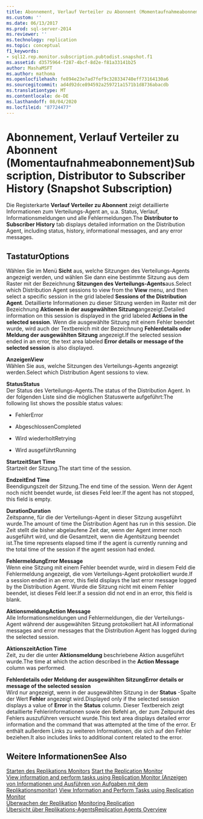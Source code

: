 ```yaml
---
title: Abonnement, Verlauf Verteiler zu Abonnent (Momentaufnahmeabonnement) | Microsoft Dokumentation
ms.custom: ''
ms.date: 06/13/2017
ms.prod: sql-server-2014
ms.reviewer: ''
ms.technology: replication
ms.topic: conceptual
f1_keywords:
- sql12.rep.monitor.subscription.pubtodist.snapshot.f1
ms.assetid: d3575964-f287-4bcf-8d2e-f81a33141b25
author: MashaMSFT
ms.author: mathoma
ms.openlocfilehash: fe894e23e7ad7fef9c328334740eff73164130a6
ms.sourcegitcommit: ad4d92dce894592a259721a1571b1d8736abacdb
ms.translationtype: MT
ms.contentlocale: de-DE
ms.lasthandoff: 08/04/2020
ms.locfileid: "87724477"
---
```

# <a name="subscription-distributor-to-subscriber-history-snapshot-subscription"></a><span data-ttu-id="1b5f5-102">Abonnement, Verlauf Verteiler zu Abonnent (Momentaufnahmeabonnement)</span><span class="sxs-lookup"><span data-stu-id="1b5f5-102">Subscription, Distributor to Subscriber History (Snapshot Subscription)</span></span>
  <span data-ttu-id="1b5f5-103"> Die Registerkarte **Verlauf Verteiler zu Abonnent** zeigt detaillierte Informationen zum Verteilungs-Agent an, u.a. Status, Verlauf, Informationsmeldungen und alle Fehlermeldungen.</span><span class="sxs-lookup"><span data-stu-id="1b5f5-103">The **Distributor to Subscriber History** tab displays detailed information on the Distribution Agent, including status, history, informational messages, and any error messages.</span></span>  
  
## <a name="options"></a><span data-ttu-id="1b5f5-104">Tastatur</span><span class="sxs-lookup"><span data-stu-id="1b5f5-104">Options</span></span>  
 <span data-ttu-id="1b5f5-105">Wählen Sie im Menü **Sicht** aus, welche Sitzungen des Verteilungs-Agents angezeigt werden, und wählen Sie dann eine bestimmte Sitzung aus dem Raster mit der Bezeichnung **Sitzungen des Verteilungs-Agents**aus.</span><span class="sxs-lookup"><span data-stu-id="1b5f5-105">Select which Distribution Agent sessions to view from the **View** menu, and then select a specific session in the grid labeled **Sessions of the Distribution Agent**.</span></span> <span data-ttu-id="1b5f5-106">Detaillierte Informationen zu dieser Sitzung werden im Raster mit der Bezeichnung **Aktionen in der ausgewählten Sitzung**angezeigt.</span><span class="sxs-lookup"><span data-stu-id="1b5f5-106">Detailed information on this session is displayed in the grid labeled **Actions in the selected session**.</span></span> <span data-ttu-id="1b5f5-107">Wenn die ausgewählte Sitzung mit einem Fehler beendet wurde, wird auch der Textbereich mit der Bezeichnung **Fehlerdetails oder Meldung der ausgewählten Sitzung** angezeigt.</span><span class="sxs-lookup"><span data-stu-id="1b5f5-107">If the selected session ended in an error, the text area labeled **Error details or message of the selected session** is also displayed.</span></span>  
  
 <span data-ttu-id="1b5f5-108">**Anzeigen**</span><span class="sxs-lookup"><span data-stu-id="1b5f5-108">**View**</span></span>  
 <span data-ttu-id="1b5f5-109">Wählen Sie aus, welche Sitzungen des Verteilungs-Agents angezeigt werden.</span><span class="sxs-lookup"><span data-stu-id="1b5f5-109">Select which Distribution Agent sessions to view.</span></span>  
  
 <span data-ttu-id="1b5f5-110">**Status**</span><span class="sxs-lookup"><span data-stu-id="1b5f5-110">**Status**</span></span>  
 <span data-ttu-id="1b5f5-111">Der Status des Verteilungs-Agents.</span><span class="sxs-lookup"><span data-stu-id="1b5f5-111">The status of the Distribution Agent.</span></span> <span data-ttu-id="1b5f5-112">In der folgenden Liste sind die möglichen Statuswerte aufgeführt:</span><span class="sxs-lookup"><span data-stu-id="1b5f5-112">The following list shows the possible status values:</span></span>  
  
-   <span data-ttu-id="1b5f5-113">Fehler</span><span class="sxs-lookup"><span data-stu-id="1b5f5-113">Error</span></span>  
  
-   <span data-ttu-id="1b5f5-114">Abgeschlossen</span><span class="sxs-lookup"><span data-stu-id="1b5f5-114">Completed</span></span>  
  
-   <span data-ttu-id="1b5f5-115">Wird wiederholt</span><span class="sxs-lookup"><span data-stu-id="1b5f5-115">Retrying</span></span>  
  
-   <span data-ttu-id="1b5f5-116">Wird ausgeführt</span><span class="sxs-lookup"><span data-stu-id="1b5f5-116">Running</span></span>  
  
 <span data-ttu-id="1b5f5-117">**Startzeit**</span><span class="sxs-lookup"><span data-stu-id="1b5f5-117">**Start Time**</span></span>  
 <span data-ttu-id="1b5f5-118">Startzeit der Sitzung.</span><span class="sxs-lookup"><span data-stu-id="1b5f5-118">The start time of the session.</span></span>  
  
 <span data-ttu-id="1b5f5-119">**Endzeit**</span><span class="sxs-lookup"><span data-stu-id="1b5f5-119">**End Time**</span></span>  
 <span data-ttu-id="1b5f5-120">Beendigungszeit der Sitzung.</span><span class="sxs-lookup"><span data-stu-id="1b5f5-120">The end time of the session.</span></span> <span data-ttu-id="1b5f5-121">Wenn der Agent noch nicht beendet wurde, ist dieses Feld leer.</span><span class="sxs-lookup"><span data-stu-id="1b5f5-121">If the agent has not stopped, this field is empty.</span></span>  
  
 <span data-ttu-id="1b5f5-122">**Duration**</span><span class="sxs-lookup"><span data-stu-id="1b5f5-122">**Duration**</span></span>  
 <span data-ttu-id="1b5f5-123">Zeitspanne, für die der Verteilungs-Agent in dieser Sitzung ausgeführt wurde.</span><span class="sxs-lookup"><span data-stu-id="1b5f5-123">The amount of time the Distribution Agent has run in this session.</span></span> <span data-ttu-id="1b5f5-124">Die Zeit stellt die bisher abgelaufene Zeit dar, wenn der Agent immer noch ausgeführt wird, und die Gesamtzeit, wenn die Agentsitzung beendet ist.</span><span class="sxs-lookup"><span data-stu-id="1b5f5-124">The time represents elapsed time if the agent is currently running and the total time of the session if the agent session had ended.</span></span>  
  
 <span data-ttu-id="1b5f5-125">**Fehlermeldung**</span><span class="sxs-lookup"><span data-stu-id="1b5f5-125">**Error Message**</span></span>  
 <span data-ttu-id="1b5f5-126">Wenn eine Sitzung mit einem Fehler beendet wurde, wird in diesem Feld die Fehlermeldung angezeigt, die vom Verteilungs-Agent protokolliert wurde.</span><span class="sxs-lookup"><span data-stu-id="1b5f5-126">If a session ended in an error, this field displays the last error message logged by the Distribution Agent.</span></span> <span data-ttu-id="1b5f5-127">Wurde die Sitzung nicht mit einem Fehler beendet, ist dieses Feld leer.</span><span class="sxs-lookup"><span data-stu-id="1b5f5-127">If a session did not end in an error, this field is blank.</span></span>  
  
 <span data-ttu-id="1b5f5-128">**Aktionsmeldung**</span><span class="sxs-lookup"><span data-stu-id="1b5f5-128">**Action Message**</span></span>  
 <span data-ttu-id="1b5f5-129">Alle Informationsmeldungen und Fehlermeldungen, die der Verteilungs-Agent während der ausgewählten Sitzung protokolliert hat.</span><span class="sxs-lookup"><span data-stu-id="1b5f5-129">All informational messages and error messages that the Distribution Agent has logged during the selected session.</span></span>  
  
 <span data-ttu-id="1b5f5-130">**Aktionszeit**</span><span class="sxs-lookup"><span data-stu-id="1b5f5-130">**Action Time**</span></span>  
 <span data-ttu-id="1b5f5-131">Zeit, zu der die unter **Aktionsmeldung** beschriebene Aktion ausgeführt wurde.</span><span class="sxs-lookup"><span data-stu-id="1b5f5-131">The time at which the action described in the **Action Message** column was performed.</span></span>  
  
 <span data-ttu-id="1b5f5-132">**Fehlerdetails oder Meldung der ausgewählten Sitzung**</span><span class="sxs-lookup"><span data-stu-id="1b5f5-132">**Error details or message of the selected session**</span></span>  
 <span data-ttu-id="1b5f5-133">Wird nur angezeigt, wenn in der ausgewählten Sitzung in der **Status** -Spalte der Wert **Fehler** angezeigt wird.</span><span class="sxs-lookup"><span data-stu-id="1b5f5-133">Displayed only if the selected session displays a value of **Error** in the **Status** column.</span></span> <span data-ttu-id="1b5f5-134">Dieser Textbereich zeigt detaillierte Fehlerinformationen sowie den Befehl an, der zum Zeitpunkt des Fehlers auszuführen versucht wurde.</span><span class="sxs-lookup"><span data-stu-id="1b5f5-134">This text area displays detailed error information and the command that was attempted at the time of the error.</span></span> <span data-ttu-id="1b5f5-135">Er enthält außerdem Links zu weiteren Informationen, die sich auf den Fehler beziehen.</span><span class="sxs-lookup"><span data-stu-id="1b5f5-135">It also includes links to additional content related to the error.</span></span>  
  
## <a name="see-also"></a><span data-ttu-id="1b5f5-136">Weitere Informationen</span><span class="sxs-lookup"><span data-stu-id="1b5f5-136">See Also</span></span>  
 <span data-ttu-id="1b5f5-137">[Starten des Replikations Monitors](monitor/start-the-replication-monitor.md) </span><span class="sxs-lookup"><span data-stu-id="1b5f5-137">[Start the Replication Monitor](monitor/start-the-replication-monitor.md) </span></span>  
 <span data-ttu-id="1b5f5-138">[View information and perform tasks using Replication Monitor (Anzeigen von Informationen und Ausführen von Aufgaben mit dem Replikationsmonitor)](monitor/view-information-and-perform-tasks-replication-monitor.md) </span><span class="sxs-lookup"><span data-stu-id="1b5f5-138">[View Information and Perform Tasks using Replication Monitor](monitor/view-information-and-perform-tasks-replication-monitor.md) </span></span>  
 <span data-ttu-id="1b5f5-139">[Überwachen der Replikation](monitoring-replication.md) </span><span class="sxs-lookup"><span data-stu-id="1b5f5-139">[Monitoring Replication](monitoring-replication.md) </span></span>  
 [<span data-ttu-id="1b5f5-140">Übersicht über Replikations-Agents</span><span class="sxs-lookup"><span data-stu-id="1b5f5-140">Replication Agents Overview</span></span>](agents/replication-agents-overview.md)  
  
  
